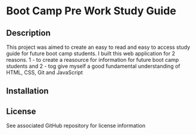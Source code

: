 # Boot Camp Pre Work Study Guide

## Description

This project was aimed to create an easy to read and easy to access study guide for future boot camp students. I built this web application for 2 reasons. 1 - to create a reasource for information for future boot camp students and 2 - tog give myself a good fundamental understanding of HTML, CSS, Git and JavaScript


## Installation


## License

See associated GitHub repository for license information
